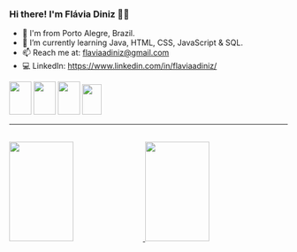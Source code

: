 ### Hi there! I'm Flávia Diniz 👩‍💻

- 📍 I'm from Porto Alegre, Brazil.
- 🌱 I’m currently learning Java, HTML, CSS, JavaScript & SQL.
- 📫 Reach me at: flaviaadiniz@gmail.com
- 💻 LinkedIn: https://www.linkedin.com/in/flaviaadiniz/

<div>
<img height="60px" width="40px" src="https://cdn.jsdelivr.net/gh/devicons/devicon/icons/java/java-original-wordmark.svg" />        
<img height="60px" width="40px" src="https://cdn.jsdelivr.net/gh/devicons/devicon/icons/html5/html5-original-wordmark.svg" />        
<img height="60px" width="40px" src="https://cdn.jsdelivr.net/gh/devicons/devicon/icons/css3/css3-original-wordmark.svg" />
<img height="55px" width="35px" src="https://cdn.jsdelivr.net/gh/devicons/devicon/icons/javascript/javascript-original.svg"/>          
</div>
<hr>
<br>
<div>
<a href="github.com/flaviaadiniz">
<img height="180em" width="48%" src="https://github-readme-stats.vercel.app/api?username=flaviaadiniz&show_icons=true&theme=dracula"/>
<img height="180em" width="48%" src="https://github-readme-stats.vercel.app/api/top-langs/?username=flaviaadiniz&layout=compact&theme=dracula"/>
</div>
